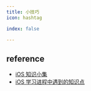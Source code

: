 ```yaml
---
title: 小技巧
icon: hashtag

index: false

---
```


## reference

- [iOS 知识小集](https://github.com/awesome-tips/iOS-Tips)
- [iOS 学习进程中遇到的知识点](https://github.com/pro648/tips)